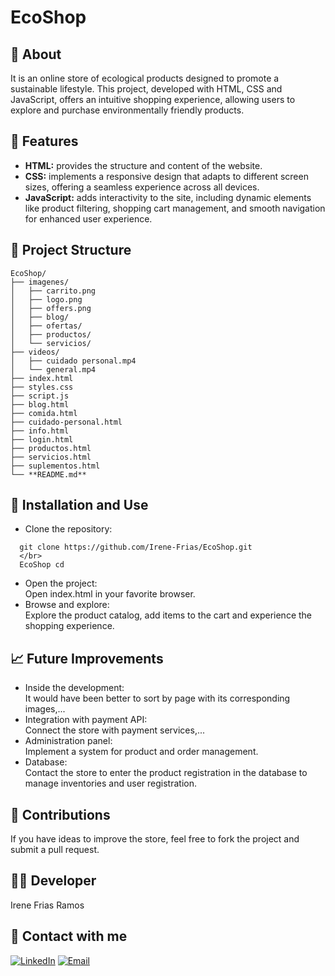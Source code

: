 # EcoShop
## 📖 About
It is an online store of ecological products designed to promote a sustainable lifestyle. This project, developed with HTML, CSS and JavaScript, offers an intuitive shopping experience, allowing users to explore and purchase environmentally friendly products.

## 🌟 Features
- **HTML:** provides the structure and content of the website.
- **CSS:** implements a responsive design that adapts to different screen sizes, offering a seamless experience across all devices.
- **JavaScript:** adds interactivity to the site, including dynamic elements like product filtering, shopping cart management, and smooth navigation for enhanced user experience.

## 📁 Project Structure
```
EcoShop/
├── imagenes/
│   ├── carrito.png
│   ├── logo.png
│   ├── offers.png
│   ├── blog/
│   ├── ofertas/
│   ├── productos/
│   └── servicios/
├── videos/
│   ├── cuidado personal.mp4
│   └── general.mp4
├── index.html
├── styles.css
├── script.js
├── blog.html
├── comida.html
├── cuidado-personal.html
├── info.html
├── login.html
├── productos.html
├── servicios.html
├── suplementos.html
└── **README.md** 
```

## 🚀 Installation and Use
- Clone the repository:
  </br>
```
  git clone https://github.com/Irene-Frias/EcoShop.git
  </br>
  EcoShop cd
  ```
- Open the project:
  </br>Open index.html in your favorite browser.
- Browse and explore:
  </br> Explore the product catalog, add items to the cart and experience the shopping experience.

## 📈 Future Improvements
- Inside the development:
  </br>It would have been better to sort by page with its corresponding images,...
- Integration with payment API:
  </br>Connect the store with payment services,...
- Administration panel:
  </br>Implement a system for product and order management.
- Database:
  </br>Contact the store to enter the product registration in the database to manage inventories and user registration.

## 📝 Contributions
If you have ideas to improve the store, feel free to fork the project and submit a pull request.

## 👩‍💻 Developer
Irene Frias Ramos

## 📱 Contact with me 
[![LinkedIn](https://img.shields.io/badge/LinkedIn-0077B5?style=for-the-badge&logo=linkedin&logoColor=white)](https://www.linkedin.com/in/IreneFrías/)
[![Email](https://img.shields.io/badge/Email-D14836?style=for-the-badge&logo=gmail&logoColor=white)](mailto:irene15frias@gmail.com)
